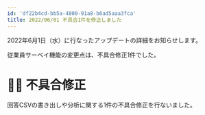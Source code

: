 ```yaml
---
id: 'df22b4cd-bb5a-4800-91a8-b6ad5aaa3fca'
title: 2022/06/01 不具合1件を修正しました
---
```

2022年6月1日（水）に行なったアップデートの詳細をお知らせします。

従業員サーベイ機能の変更点は、不具合修正1件でした。

# 👨‍⚕️ 不具合修正

回答CSVの書き出しや分析に関する1件の不具合修正を行ないました。